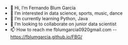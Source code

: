 - 👋 Hi, I’m Fernando Blum García
- 👀 I’m interested in data science, sports, music, dance
- 🌱 I’m currently learning Python, Java
- 💞️ I’m looking to collaborate on junior data scientist
- 📫 How to reach me fblumgarcia0920gmail.com -- https://fblumgarcia.github.io/FBG/

<!---
fblumgarcia/fblumgarcia is a ✨ special ✨ repository because its `README.md` (this file) appears on your GitHub profile.
You can click the Preview link to take a look at your changes.
--->
